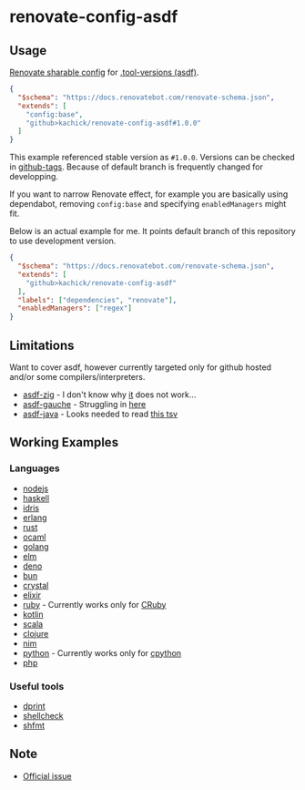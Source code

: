 # renovate-config-asdf

## Usage

[Renovate sharable config](https://docs.renovatebot.com/config-presets/) for [.tool-versions (asdf)](https://github.com/asdf-vm/asdf-plugins/tree/master/plugins).

```json
{
  "$schema": "https://docs.renovatebot.com/renovate-schema.json",
  "extends": [
    "config:base",
    "github>kachick/renovate-config-asdf#1.0.0"
  ]
}
```

This example referenced stable version as `#1.0.0`. Versions can be checked in [github-tags](https://github.com/kachick/renovate-config-asdf/tags).
Because of default branch is frequently changed for developping.

If you want to narrow Renovate effect, for example you are basically using dependabot, removing `config:base` and specifying `enabledManagers` might fit.

Below is an actual example for me. It points default branch of this repository to use development version.

```json
{
  "$schema": "https://docs.renovatebot.com/renovate-schema.json",
  "extends": [
    "github>kachick/renovate-config-asdf"
  ],
  "labels": ["dependencies", "renovate"],
  "enabledManagers": ["regex"]
}
```

## Limitations

Want to cover asdf, however currently targeted only for github hosted and/or some compilers/interpreters.

- [asdf-zig](https://github.com/asdf-community/asdf-zig) - I don't know why [it](plugins/zig.json5) does not work...
- [asdf-gauche](https://github.com/sakuro/asdf-gauche) - Struggling in [here](plugins/gauche.json5)
- [asdf-java](https://github.com/halcyon/asdf-java) - Looks needed to read [this tsv](https://github.com/halcyon/asdf-java/tree/master/data)

## Working Examples

### Languages

- [nodejs](https://github.com/kachick/renovate-config-asdf/pull/21)
- [haskell](https://github.com/kachick/renovate-config-asdf/pull/19)
- [idris](https://github.com/kachick/renovate-config-asdf/pull/20)
- [erlang](https://github.com/kachick/renovate-config-asdf/pull/18)
- [rust](https://github.com/kachick/renovate-config-asdf/pull/17)
- [ocaml](https://github.com/kachick/renovate-config-asdf/pull/15)
- [golang](https://github.com/kachick/renovate-config-asdf/pull/12)
- [elm](https://github.com/kachick/renovate-config-asdf/pull/10)
- [deno](https://github.com/kachick/renovate-config-asdf/pull/5)
- [bun](https://github.com/kachick/renovate-config-asdf/pull/27)
- [crystal](https://github.com/kachick/renovate-config-asdf/pull/7)
- [elixir](https://github.com/kachick/renovate-config-asdf/pull/9)
- [ruby](https://github.com/kachick/renovate-config-asdf/pull/16) - Currently works only for [CRuby](https://github.com/ruby/ruby)
- [kotlin](https://github.com/kachick/renovate-config-asdf/pull/25)
- [scala](https://github.com/kachick/renovate-config-asdf/pull/24)
- [clojure](https://github.com/kachick/renovate-config-asdf/pull/39)
- [nim](https://github.com/kachick/renovate-config-asdf/pull/6)
- [python](https://github.com/kachick/renovate-config-asdf/pull/22) - Currently works only for [cpython](https://github.com/python/cpython)
- [php](https://github.com/kachick/renovate-config-asdf/pull/1)

### Useful tools

- [dprint](https://pgithub.com/kachick/renovate-config-asdf/pull/8)
- [shellcheck](https://github.com/kachick/renovate-config-asdf/pull/29)
- [shfmt](https://github.com/kachick/renovate-config-asdf/pull/30)

## Note

- [Official issue](https://github.com/renovatebot/renovate/issues/4051)
